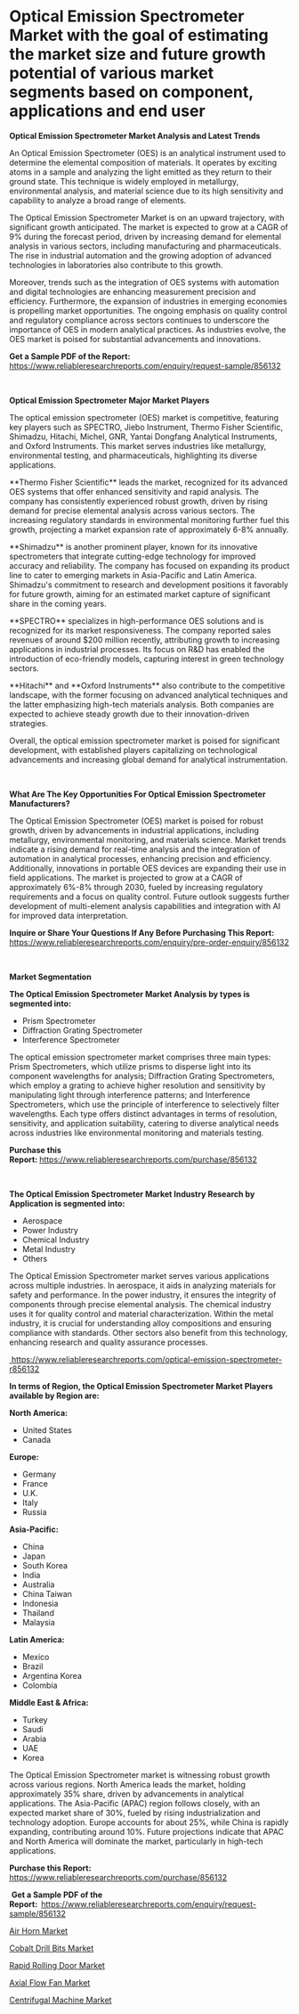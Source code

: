 <p><h1>Optical Emission Spectrometer Market with the goal of estimating the market size and future growth potential of various market segments based on component, applications and end user</h1></p><p><strong>Optical Emission Spectrometer Market Analysis and Latest Trends</strong></p>
<p><p>An Optical Emission Spectrometer (OES) is an analytical instrument used to determine the elemental composition of materials. It operates by exciting atoms in a sample and analyzing the light emitted as they return to their ground state. This technique is widely employed in metallurgy, environmental analysis, and material science due to its high sensitivity and capability to analyze a broad range of elements.</p><p>The Optical Emission Spectrometer Market is on an upward trajectory, with significant growth anticipated. The market is expected to grow at a CAGR of 9% during the forecast period, driven by increasing demand for elemental analysis in various sectors, including manufacturing and pharmaceuticals. The rise in industrial automation and the growing adoption of advanced technologies in laboratories also contribute to this growth. </p><p>Moreover, trends such as the integration of OES systems with automation and digital technologies are enhancing measurement precision and efficiency. Furthermore, the expansion of industries in emerging economies is propelling market opportunities. The ongoing emphasis on quality control and regulatory compliance across sectors continues to underscore the importance of OES in modern analytical practices. As industries evolve, the OES market is poised for substantial advancements and innovations.</p></p>
<p><strong>Get a Sample PDF of the Report:&nbsp;</strong> <a href="https://www.reliableresearchreports.com/enquiry/request-sample/856132?utm_campaign=41&utm_medium=2&utm_source=Github&utm_content=ia&utm_term=17022025&utm_id=optical-emission-spectrometer">https://www.reliableresearchreports.com/enquiry/request-sample/856132</a></p>
<p>&nbsp;</p>
<p><strong>Optical Emission Spectrometer Major Market Players</strong></p>
<p><p>The optical emission spectrometer (OES) market is competitive, featuring key players such as SPECTRO, Jiebo Instrument, Thermo Fisher Scientific, Shimadzu, Hitachi, Michel, GNR, Yantai Dongfang Analytical Instruments, and Oxford Instruments. This market serves industries like metallurgy, environmental testing, and pharmaceuticals, highlighting its diverse applications.</p><p>**Thermo Fisher Scientific** leads the market, recognized for its advanced OES systems that offer enhanced sensitivity and rapid analysis. The company has consistently experienced robust growth, driven by rising demand for precise elemental analysis across various sectors. The increasing regulatory standards in environmental monitoring further fuel this growth, projecting a market expansion rate of approximately 6-8% annually.</p><p>**Shimadzu** is another prominent player, known for its innovative spectrometers that integrate cutting-edge technology for improved accuracy and reliability. The company has focused on expanding its product line to cater to emerging markets in Asia-Pacific and Latin America. Shimadzu's commitment to research and development positions it favorably for future growth, aiming for an estimated market capture of significant share in the coming years.</p><p>**SPECTRO** specializes in high-performance OES solutions and is recognized for its market responsiveness. The company reported sales revenues of around $200 million recently, attributing growth to increasing applications in industrial processes. Its focus on R&D has enabled the introduction of eco-friendly models, capturing interest in green technology sectors.</p><p>**Hitachi** and **Oxford Instruments** also contribute to the competitive landscape, with the former focusing on advanced analytical techniques and the latter emphasizing high-tech materials analysis. Both companies are expected to achieve steady growth due to their innovation-driven strategies.</p><p>Overall, the optical emission spectrometer market is poised for significant development, with established players capitalizing on technological advancements and increasing global demand for analytical instrumentation.</p></p>
<p>&nbsp;</p>
<p><strong>What Are The Key Opportunities For Optical Emission Spectrometer Manufacturers?</strong></p>
<p><p>The Optical Emission Spectrometer (OES) market is poised for robust growth, driven by advancements in industrial applications, including metallurgy, environmental monitoring, and materials science. Market trends indicate a rising demand for real-time analysis and the integration of automation in analytical processes, enhancing precision and efficiency. Additionally, innovations in portable OES devices are expanding their use in field applications. The market is projected to grow at a CAGR of approximately 6%-8% through 2030, fueled by increasing regulatory requirements and a focus on quality control. Future outlook suggests further development of multi-element analysis capabilities and integration with AI for improved data interpretation.</p></p>
<p><strong>Inquire or Share Your Questions If Any Before Purchasing This Report:</strong> <a href="https://www.reliableresearchreports.com/enquiry/pre-order-enquiry/856132?utm_campaign=41&utm_medium=2&utm_source=Github&utm_content=ia&utm_term=17022025&utm_id=optical-emission-spectrometer">https://www.reliableresearchreports.com/enquiry/pre-order-enquiry/856132</a></p>
<p>&nbsp;</p>
<p><strong>Market Segmentation</strong></p>
<p><strong>The Optical Emission Spectrometer Market Analysis by types is segmented into:</strong></p>
<p><ul><li>Prism Spectrometer</li><li>Diffraction Grating Spectrometer</li><li>Interference Spectrometer</li></ul></p>
<p><p>The optical emission spectrometer market comprises three main types: Prism Spectrometers, which utilize prisms to disperse light into its component wavelengths for analysis; Diffraction Grating Spectrometers, which employ a grating to achieve higher resolution and sensitivity by manipulating light through interference patterns; and Interference Spectrometers, which use the principle of interference to selectively filter wavelengths. Each type offers distinct advantages in terms of resolution, sensitivity, and application suitability, catering to diverse analytical needs across industries like environmental monitoring and materials testing.</p></p>
<p><strong>Purchase this Report:&nbsp;</strong><a href="https://www.reliableresearchreports.com/purchase/856132?utm_campaign=41&utm_medium=2&utm_source=Github&utm_content=ia&utm_term=17022025&utm_id=optical-emission-spectrometer">https://www.reliableresearchreports.com/purchase/856132</a></p>
<p>&nbsp;</p>
<p><strong>The Optical Emission Spectrometer Market Industry Research by Application is segmented into:</strong></p>
<p><ul><li>Aerospace</li><li>Power Industry</li><li>Chemical Industry</li><li>Metal Industry</li><li>Others</li></ul></p>
<p><p>The Optical Emission Spectrometer market serves various applications across multiple industries. In aerospace, it aids in analyzing materials for safety and performance. In the power industry, it ensures the integrity of components through precise elemental analysis. The chemical industry uses it for quality control and material characterization. Within the metal industry, it is crucial for understanding alloy compositions and ensuring compliance with standards. Other sectors also benefit from this technology, enhancing research and quality assurance processes.</p></p>
<p><a href="https://www.reliableresearchreports.com/optical-emission-spectrometer-r856132?utm_campaign=41&utm_medium=2&utm_source=Github&utm_content=ia&utm_term=17022025&utm_id=optical-emission-spectrometer">&nbsp;https://www.reliableresearchreports.com/optical-emission-spectrometer-r856132</a></p>
<p><strong>In terms of Region, the Optical Emission Spectrometer Market Players available by Region are:</strong></p>
<p>
    <p> <strong> North America: </strong>
        <ul>
            <li>United States</li>
            <li>Canada</li>
        </ul>
        </p> 
    <p> <strong> Europe: </strong>
        <ul>
            <li>Germany</li>
            <li>France</li>
            <li>U.K.</li>
            <li>Italy</li>
            <li>Russia</li>
        </ul>
        </p> 
    <p> <strong> Asia-Pacific: </strong>
        <ul>
            <li>China</li>
            <li>Japan</li>
            <li>South Korea</li>
            <li>India</li>
            <li>Australia</li>
            <li>China Taiwan</li>
            <li>Indonesia</li>
            <li>Thailand</li>
            <li>Malaysia</li>
        </ul>
        </p> 
    <p> <strong> Latin America: </strong>
        <ul>
            <li>Mexico</li>
            <li>Brazil</li>
            <li>Argentina Korea</li>
            <li>Colombia</li>
        </ul>
        </p> 
    <p> <strong> Middle East & Africa: </strong>
        <ul>
            <li>Turkey</li>
            <li>Saudi</li>
            <li>Arabia</li>
            <li>UAE</li>
            <li>Korea</li>
        </ul>
    </p>
    </p>
<p><p>The Optical Emission Spectrometer market is witnessing robust growth across various regions. North America leads the market, holding approximately 35% share, driven by advancements in analytical applications. The Asia-Pacific (APAC) region follows closely, with an expected market share of 30%, fueled by rising industrialization and technology adoption. Europe accounts for about 25%, while China is rapidly expanding, contributing around 10%. Future projections indicate that APAC and North America will dominate the market, particularly in high-tech applications.</p></p>
<p><strong>Purchase this Report: </strong><a href="https://www.reliableresearchreports.com/purchase/856132?utm_campaign=41&utm_medium=2&utm_source=Github&utm_content=ia&utm_term=17022025&utm_id=optical-emission-spectrometer">https://www.reliableresearchreports.com/purchase/856132</a></p>
<p>&nbsp;<strong>Get a Sample PDF of the Report:&nbsp;&nbsp;</strong><a href="https://www.reliableresearchreports.com/enquiry/request-sample/856132?utm_campaign=41&utm_medium=2&utm_source=Github&utm_content=ia&utm_term=17022025&utm_id=optical-emission-spectrometer">https://www.reliableresearchreports.com/enquiry/request-sample/856132</a></p>
<p><strong></strong></p>
<p><p><a href="https://github.com/ahamdyzabira4/Market-Research-Report-List-1/blob/main/air-horn-market.md?utm_campaign=41&utm_medium=2&utm_source=Github&utm_content=ia&utm_term=17022025&utm_id=optical-emission-spectrometer">Air Horn Market</a></p><p><a href="https://github.com/saroarmaicky/Market-Research-Report-List-1/blob/main/cobalt-drill-bits-market.md?utm_campaign=41&utm_medium=2&utm_source=Github&utm_content=ia&utm_term=17022025&utm_id=optical-emission-spectrometer">Cobalt Drill Bits Market</a></p><p><a href="https://github.com/saoutiguarro/Market-Research-Report-List-1/blob/main/rapid-rolling-door-market.md?utm_campaign=41&utm_medium=2&utm_source=Github&utm_content=ia&utm_term=17022025&utm_id=optical-emission-spectrometer">Rapid Rolling Door Market</a></p><p><a href="https://github.com/jenithschijf/Market-Research-Report-List-1/blob/main/axial-flow-fan-market.md?utm_campaign=41&utm_medium=2&utm_source=Github&utm_content=ia&utm_term=17022025&utm_id=optical-emission-spectrometer">Axial Flow Fan Market</a></p><p><a href="https://github.com/voigttyagi/Market-Research-Report-List-1/blob/main/centrifugal-machine-market.md?utm_campaign=41&utm_medium=2&utm_source=Github&utm_content=ia&utm_term=17022025&utm_id=optical-emission-spectrometer">Centrifugal Machine Market</a></p></p>